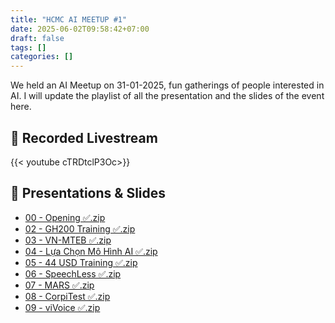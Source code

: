 ```yaml
---
title: "HCMC AI MEETUP #1"
date: 2025-06-02T09:58:42+07:00
draft: false
tags: []
categories: []
---
```


We held an AI Meetup on 31-01-2025, fun gatherings of people interested in AI. I will update the playlist of all the presentation and the slides of the event here.

## 📂 Recorded Livestream

{{< youtube cTRDtclP3Oc>}}

## 📂 Presentations & Slides

- [00 - Opening ✅.zip](contents/00%20-%20Opening%20✅.zip)
- [02 - GH200 Training ✅.zip](contents/02%20-%20GH200%20Training%20✅.zip)
- [03 - VN-MTEB ✅.zip](contents/03%20-%20VN-MTEB%20✅.zip)
- [04 - Lựa Chọn Mô Hình AI ✅.zip](contents/04%20-%20Lựa%20Chọn%20Mô%20Hình%20AI%20✅.zip)
- [05 - 44 USD Training ✅.zip](contents/05%20-%2044%20USD%20Training%20✅.zip)
- [06 - SpeechLess ✅.zip](contents/06%20-%20SpeechLess%20✅.zip)
- [07 - MARS ✅.zip](contents/07%20-%20MARS%20✅.zip)
- [08 - CorpiTest ✅.zip](contents/08%20-%20CorpiTest%20✅.zip)
- [09 - viVoice ✅.zip](contents/09%20-%20viVoice%20✅.zip)
